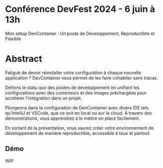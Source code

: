 # Conférence DevFest 2024 - 6 juin à 13h

Mon setup DevContainer : Un poste de Développement, Reproductible et Flexible


# Abstract

Fatigué de devoir réinstaller votre configuration à chaque nouvelle application ? DevContainer vous permet de les faire cohabiter sans tracas.  

Défions le statu quo des postes de développement en unifiant les configurations avec des conteneurs et des images préchargées pour accélérer l'intégration dans un projet.  

Plongeons dans la configuration de DevContainer avec divers IDE tels qu'IntelliJ et VSCode, que ce soit en local ou sur le cloud. À travers des démonstrations, vous apprendrez à le mettre en place facilement.  

En sortant de la présentation, vous saurez créer votre environnement de développement de manière reproductible, accessible à tous et partout.

## Démo
WIP
